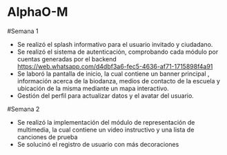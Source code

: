 # AlphaO-M

#Semana 1
- Se realizó el splash informativo para el usuario invitado y ciudadano.
- Se realizó el sistema de autenticación, comprobando cada módulo por cuentas generadas por el backend
https://web.whatsapp.com/d4dbf3a6-fec5-4636-af71-1715898f4a91
- Se laboró la pantalla de inicio, la cual contiene un banner principal , información acerca de la biodanza, medios de contacto de la escuela y ubicación de la misma mediante un mapa interactivo.
- Gestión del perfil para actualizar datos y el avatar del usuario.

#Semana 2

- Se realizó la implementación del módulo de representación de multimedia, la cual contiene un video instructivo y una lista de canciones de prueba
- Se solucinó el registro de usuario con más decoraciones

